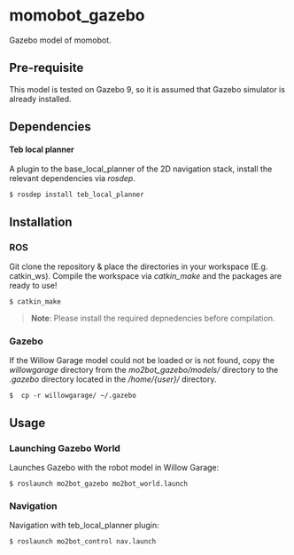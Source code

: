 # momobot_gazebo
Gazebo model of momobot.

## Pre-requisite
This model is tested on Gazebo 9, so it is assumed that Gazebo simulator is already installed.

## Dependencies
#### Teb local planner
A plugin to the base_local_planner of the 2D navigation stack, install the relevant dependencies via *rosdep*.
```
$ rosdep install teb_local_planner
```

## Installation
### ROS
Git clone the repository & place the directories in your workspace (E.g. catkin_ws).
Compile the workspace via *catkin_make* and the packages are ready to use!
```
$ catkin_make
```
> **Note**: Please install the required depnedencies before compilation.
### Gazebo
If the Willow Garage model could not be loaded or is not found, copy the *willowgarage* directory from the *mo2bot_gazebo/models/* directory to the *.gazebo* directory located in the */home/{user}/* directory.
```
$  cp -r willowgarage/ ~/.gazebo
```


## Usage
### Launching Gazebo World
Launches Gazebo with the robot model in Willow Garage:
```
$ roslaunch mo2bot_gazebo mo2bot_world.launch
```

### Navigation
Navigation with teb_local_planner plugin:
```
$ roslaunch mo2bot_control nav.launch
```
